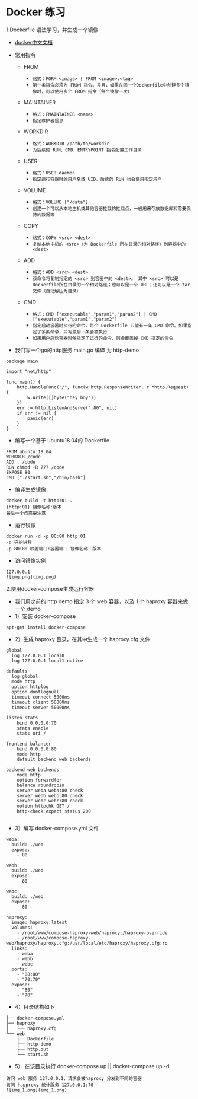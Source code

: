 # Docker 练习

1.Dockerfile 语法学习，并生成一个镜像

- [docker中文文档](http://www.dockerinfo.net/dockerfile%e4%bb%8b%e7%bb%8d)
- 常用指令
    - FROM
        - `格式：FORM <image> | FROM <image>:<tag>`
        - `第一条指令必须为 FROM 指令。并且，如果在同一个Dockerfile中创建多个镜像时，可以使用多个 FROM 指令（每个镜像一次）`

    - MAINTAINER
        - `格式：FMAINTAINER <name>`
        - `指定维护者信息`

    - WORKDIR
        - `格式：WORKDIR /path/to/workdir`
        - `为后续的 RUN、CMD、ENTRYPOINT 指令配置工作目录`

    - USER
        - `格式：USER daemon`
        - `指定运行容器时的用户名或 UID，后续的 RUN 也会使用指定用户`

    - VOLUME
        - `格式：VOLUME ["/data"]`
        - `创建一个可以从本地主机或其他容器挂载的挂载点，一般用来存放数据库和需要保持的数据等`

    - COPY
        - `格式：COPY <src> <dest>`
        - `复制本地主机的 <src>（为 Dockerfile 所在目录的相对路径）到容器中的 <dest>`

    - ADD
        - `格式：ADD <src> <dest>`
        - `该命令将复制指定的 <src> 到容器中的 <dest>。 其中 <src> 可以是Dockerfile所在目录的一个相对路径；也可以是一个 URL；还可以是一个 tar 文件（自动解压为目录）`

    - CMD
        - `格式：CMD ["executable","param1","param2"] | CMD ["executable","param1","param2"]`
        - `指定启动容器时执行的命令，每个 Dockerfile 只能有一条 CMD 命令。如果指定了多条命令，只有最后一条会被执行`
        - `如果用户启动容器时候指定了运行的命令，则会覆盖掉 CMD 指定的命令`

- 我们写一个go的http服务 main.go 编译 为 http-demo
```
package main

import "net/http"

func main() {
	http.HandleFunc("/", func(w http.ResponseWriter, r *http.Request) {
		w.Write([]byte("hey boy"))
	})
	err := http.ListenAndServe(":80", nil)
	if err != nil {
		panic(err)
	}
}

```
- 编写一个基于 ubuntu18.04的 Dockerfile
```
FROM ubuntu:18.04
WORKDIR /code
ADD . /code
RUN chmod -R 777 /code
EXPOSE 80
CMD ["./start.sh","/bin/bash"]
```
- 编译生成镜像
```
docker build -t http:01 .
{http:01} 镜像名称:版本 
最后一个点需要注意
```
- 运行镜像
```
docker run -d -p 80:80 http:01
-d 守护进程
-p 80:80 映射端口:容器端口 镜像名称：版本
```
- 访问镜像实例
```
127.0.0.1
![img.png](img.png)
```

2.使用docker-compose生成运行容器
- 我们用之前的 http demo 指定 3 个 web 容器，以及 1 个 haproxy 容器来做一个 demo
- 1）安装 docker-compose
```
apt-get install docker-compose
```
- 2）生成 haproxy 目录，在其中生成一个 haproxy.cfg 文件
```
global
  log 127.0.0.1 local0
  log 127.0.0.1 local1 notice

defaults
  log global
  mode http
  option httplog
  option dontlognull
  timeout connect 5000ms
  timeout client 50000ms
  timeout server 50000ms

listen stats
    bind 0.0.0.0:70
    stats enable
    stats uri /

frontend balancer
    bind 0.0.0.0:80
    mode http
    default_backend web_backends

backend web_backends
    mode http
    option forwardfor
    balance roundrobin
    server weba weba:80 check
    server webb webb:80 check
    server webc webc:80 check
    option httpchk GET /
    http-check expect status 200


```
- 3）编写 docker-compose.yml 文件
```
weba:
  build: ./web
  expose:
    - 80

webb:
  build: ./web
  expose:
    - 80

webc:
  build: ./web
  expose:
    - 80

haproxy:
  image: haproxy:latest
  volumes:
    - /root/www/compose-haproxy-web/haproxy:/haproxy-override
    - /root/www/compose-haproxy-web/haproxy/haproxy.cfg:/usr/local/etc/haproxy/haproxy.cfg:ro
  links:
    - weba
    - webb
    - webc
  ports:
    - "80:80"
    - "70:70"
  expose:
    - "80"
    - "70"

```
- 4）目录结构如下
```
├── docker-compose.yml
├── haproxy
│   └── haproxy.cfg
└── web
    ├── Dockerfile
    ├── http-demo
    ├── http.out
    └── start.sh
```
- 5） 在该目录执行 docker-compose up || docker-compose up -d
```
访问 web 服务 127.0.0.1，请求会被haproxy 分发到不同的容器  
访问 happroxy 统计服务 127.0.0.1:70   
![img_1.png](img_1.png)
```